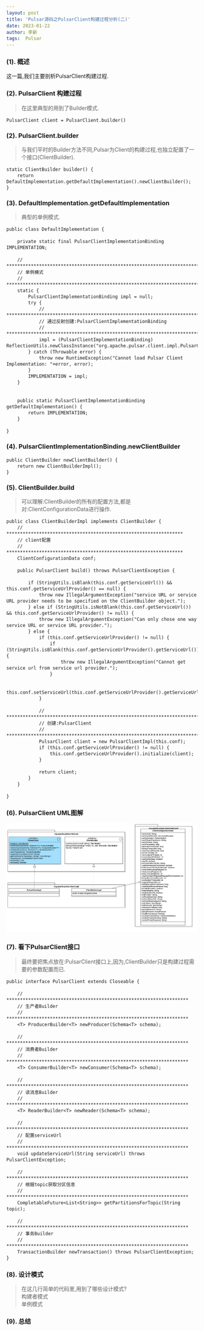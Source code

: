 ```yaml
---
layout: post
title: 'Pulsar源码之PulsarClient构建过程分析(二)' 
date: 2023-01-22
author: 李新
tags:  Pulsar
---
```


### (1). 概述
这一篇,我们主要剖析PulsarClient构建过程.  

### (2). PulsarClient 构建过程
> 在这里典型的用到了Builder模式. 

```
PulsarClient client = PulsarClient.builder()
```

### (2). PulsarClient.builder
> 与我们平时的Builder方法不同,Pulsar为Client的构建过程,也独立配置了一个接口(ClientBuilder). 

```
static ClientBuilder builder() {
	return DefaultImplementation.getDefaultImplementation().newClientBuilder();
}
```
### (3). DefaultImplementation.getDefaultImplementation
> 典型的单例模式.

```
public class DefaultImplementation {
	
	private static final PulsarClientImplementationBinding IMPLEMENTATION;
	
	// ************************************************************************************
	// 单例模式
	// ************************************************************************************
	static {
		PulsarClientImplementationBinding impl = null;
		try {
			// *****************************************************************************
			// 通过反射创建:PulsarClientImplementationBinding
			// *****************************************************************************
			impl = (PulsarClientImplementationBinding) ReflectionUtils.newClassInstance("org.apache.pulsar.client.impl.PulsarClientImplementationBindingImpl").getConstructor().newInstance();
		} catch (Throwable error) {
			throw new RuntimeException("Cannot load Pulsar Client Implementation: "+error, error);
		}
		IMPLEMENTATION = impl;
	}
	
	
	public static PulsarClientImplementationBinding getDefaultImplementation() {
		return IMPLEMENTATION;
	}

}
```

### (4). PulsarClientImplementationBinding.newClientBuilder
```
public ClientBuilder newClientBuilder() {
	return new ClientBuilderImpl();
}
```
### (5). ClientBuilder.build
> 可以理解:ClientBuilder的所有的配置方法,都是对:ClientConfigurationData进行操作.  

```
public class ClientBuilderImpl implements ClientBuilder {
    // *****************************************************************
	// client配置
	// *****************************************************************
	ClientConfigurationData conf;
	
	public PulsarClient build() throws PulsarClientException {
		
		if (StringUtils.isBlank(this.conf.getServiceUrl()) && this.conf.getServiceUrlProvider() == null) {
			throw new IllegalArgumentException("service URL or service URL provider needs to be specified on the ClientBuilder object.");
		} else if (StringUtils.isNotBlank(this.conf.getServiceUrl()) && this.conf.getServiceUrlProvider() != null) {
			throw new IllegalArgumentException("Can only chose one way service URL or service URL provider.");
		} else {
			if (this.conf.getServiceUrlProvider() != null) {
				if (StringUtils.isBlank(this.conf.getServiceUrlProvider().getServiceUrl())) {
					throw new IllegalArgumentException("Cannot get service url from service url provider.");
				}

				this.conf.setServiceUrl(this.conf.getServiceUrlProvider().getServiceUrl());
			}
			
			// ***************************************************************************
			// 创建:PulsarClient
			// ***************************************************************************
			PulsarClient client = new PulsarClientImpl(this.conf);
			if (this.conf.getServiceUrlProvider() != null) {
				this.conf.getServiceUrlProvider().initialize(client);
			}

			return client;
		}
	}
	
}
```
### (6). PulsarClient UML图解
!["PulsarClient UML图解"](/assets/pulsar/imgs/PulsarClient-ClassDiagram.jpg)

### (7). 看下PulsarClient接口
> 最终要把焦点放在:PulsarClient接口上,因为,ClientBuilder只是构建过程需要的参数配置而已.  

```
public interface PulsarClient extends Closeable {
	
	// *******************************************************************
	// 生产者Builder
	// *******************************************************************
    <T> ProducerBuilder<T> newProducer(Schema<T> schema);

	// *******************************************************************
	// 消费者Builder
	// *******************************************************************
    <T> ConsumerBuilder<T> newConsumer(Schema<T> schema);
	
	// *******************************************************************
	// 读消息Builder
	// *******************************************************************
    <T> ReaderBuilder<T> newReader(Schema<T> schema);

	// *******************************************************************
	// 配置serviceUrl
	// *******************************************************************
    void updateServiceUrl(String serviceUrl) throws PulsarClientException;

	// *******************************************************************
	// 根据topic获取分区信息
	// *******************************************************************
    CompletableFuture<List<String>> getPartitionsForTopic(String topic);

	// *******************************************************************
	// 事务Builder
	// *******************************************************************
    TransactionBuilder newTransaction() throws PulsarClientException;
}
```
### (8). 设计模式
> 在这几行简单的代码里,用到了哪些设计模式?   
> 构建者模式   
> 单例模式   
### (9). 总结
